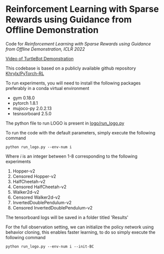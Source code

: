 # **Reinforcement Learning with Sparse Rewards using Guidance from Offline Demonstration**
Code for _Reinforcement Learning with Sparse Rewards using Guidance from Offline Demonstration, ICLR 2022_

[Video of TurtleBot Demonstration](https://www.youtube.com/watch?v=6WKfggS5gSM)

This codebase is based on a publicly available github repository [Khrylx/PyTorch-RL](https://github.com/Khrylx/PyTorch-RL)

To run experiments, you will need to install the following packages preferably in a conda virtual environment 
- gym 0.18.0
- pytorch 1.8.1
- mujoco-py 2.0.2.13
- tesnsorboard 2.5.0

The python file to run LOGO is present in [logo/run_logo.py](https://github.com/DesikRengarajan/LOGO/blob/main/logo/run_logo.py)

To run the code with the default parameters, simply execute the following command
```
python run_logo.py --env-num i
```
Where _i_ is an integer between 1-8 corresponding to the following experiments
1. Hopper-v2
2. Censored Hopper-v2
3. HalfCheetah-v2
4. Censored HalfCheetah-v2
5. Walker2d-v2
6. Censored Walker2d-v2
7. InvertedDoublePendulum-v2
8. Censored InvertedDoublePendulum-v2

The tensorboard logs will be saved in a folder titled 'Results'

For the full observation setting, we can initialize the policy network using behavior cloning, this enables faster learning, to do so simply execute the following command 
```
python run_logo.py --env-num i --init-BC
```
